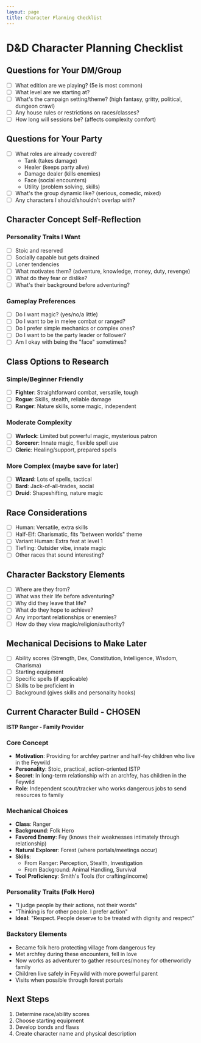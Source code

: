 ```yaml
---
layout: page
title: Character Planning Checklist
---
```


# D&D Character Planning Checklist

## Questions for Your DM/Group
- [ ] What edition are we playing? (5e is most common)
- [ ] What level are we starting at?
- [ ] What's the campaign setting/theme? (high fantasy, gritty, political, dungeon crawl)
- [ ] Any house rules or restrictions on races/classes?
- [ ] How long will sessions be? (affects complexity comfort)

## Questions for Your Party
- [ ] What roles are already covered?
  - Tank (takes damage)
  - Healer (keeps party alive)
  - Damage dealer (kills enemies)
  - Face (social encounters)
  - Utility (problem solving, skills)
- [ ] What's the group dynamic like? (serious, comedic, mixed)
- [ ] Any characters I should/shouldn't overlap with?

## Character Concept Self-Reflection

### Personality Traits I Want
- [ ] Stoic and reserved
- [ ] Socially capable but gets drained
- [ ] Loner tendencies
- [ ] What motivates them? (adventure, knowledge, money, duty, revenge)
- [ ] What do they fear or dislike?
- [ ] What's their background before adventuring?

### Gameplay Preferences
- [ ] Do I want magic? (yes/no/a little)
- [ ] Do I want to be in melee combat or ranged?
- [ ] Do I prefer simple mechanics or complex ones?
- [ ] Do I want to be the party leader or follower?
- [ ] Am I okay with being the "face" sometimes?

## Class Options to Research

### Simple/Beginner Friendly
- [ ] **Fighter**: Straightforward combat, versatile, tough
- [ ] **Rogue**: Skills, stealth, reliable damage
- [ ] **Ranger**: Nature skills, some magic, independent

### Moderate Complexity
- [ ] **Warlock**: Limited but powerful magic, mysterious patron
- [ ] **Sorcerer**: Innate magic, flexible spell use
- [ ] **Cleric**: Healing/support, prepared spells

### More Complex (maybe save for later)
- [ ] **Wizard**: Lots of spells, tactical
- [ ] **Bard**: Jack-of-all-trades, social
- [ ] **Druid**: Shapeshifting, nature magic

## Race Considerations
- [ ] Human: Versatile, extra skills
- [ ] Half-Elf: Charismatic, fits "between worlds" theme
- [ ] Variant Human: Extra feat at level 1
- [ ] Tiefling: Outsider vibe, innate magic
- [ ] Other races that sound interesting?

## Character Backstory Elements
- [ ] Where are they from?
- [ ] What was their life before adventuring?
- [ ] Why did they leave that life?
- [ ] What do they hope to achieve?
- [ ] Any important relationships or enemies?
- [ ] How do they view magic/religion/authority?

## Mechanical Decisions to Make Later
- [ ] Ability scores (Strength, Dex, Constitution, Intelligence, Wisdom, Charisma)
- [ ] Starting equipment
- [ ] Specific spells (if applicable)
- [ ] Skills to be proficient in
- [ ] Background (gives skills and personality hooks)

## Current Character Build - CHOSEN

**ISTP Ranger - Family Provider**

### Core Concept
- **Motivation**: Providing for archfey partner and half-fey children who live in the Feywild
- **Personality**: Stoic, practical, action-oriented ISTP
- **Secret**: In long-term relationship with an archfey, has children in the Feywild
- **Role**: Independent scout/tracker who works dangerous jobs to send resources to family

### Mechanical Choices
- **Class**: Ranger
- **Background**: Folk Hero
- **Favored Enemy**: Fey (knows their weaknesses intimately through relationship)
- **Natural Explorer**: Forest (where portals/meetings occur)
- **Skills**: 
  - From Ranger: Perception, Stealth, Investigation
  - From Background: Animal Handling, Survival
- **Tool Proficiency**: Smith's Tools (for crafting/income)

### Personality Traits (Folk Hero)
- "I judge people by their actions, not their words"
- "Thinking is for other people. I prefer action"
- **Ideal**: "Respect. People deserve to be treated with dignity and respect"

### Backstory Elements
- Became folk hero protecting village from dangerous fey
- Met archfey during these encounters, fell in love
- Now works as adventurer to gather resources/money for otherworldly family
- Children live safely in Feywild with more powerful parent
- Visits when possible through forest portals

## Next Steps
1. Determine race/ability scores
2. Choose starting equipment
3. Develop bonds and flaws
4. Create character name and physical description